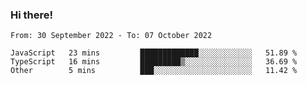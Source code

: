 ### Hi there!

<!--START_SECTION:waka-->

```text
From: 30 September 2022 - To: 07 October 2022

JavaScript   23 mins         █████████████░░░░░░░░░░░░   51.89 %
TypeScript   16 mins         █████████▒░░░░░░░░░░░░░░░   36.69 %
Other        5 mins          ███░░░░░░░░░░░░░░░░░░░░░░   11.42 %
```

<!--END_SECTION:waka-->
